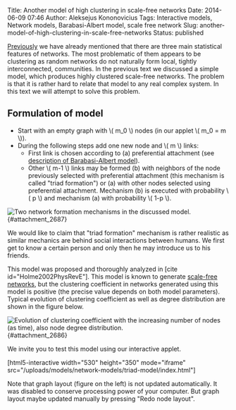 Title: Another model of high clustering in scale-free networks
Date: 2014-06-09 07:46
Author: Aleksejus Kononovicius
Tags: Interactive models, Network models, Barabasi-Albert model, scale free network
Slug: another-model-of-high-clustering-in-scale-free-networks
Status: published

[Previously]({filename}/articles/2014/acchieving-high-clustering-in-scale-free-networks.md)
we have already mentioned that there are three main statistical features
of networks. The most problematic of them appears to be clustering as
random networks do not naturally form local, tightly interconnected,
communities. In the previous text we discussed a simple model, which
produces highly clustered scale-free networks. The problem is that it is
rather hard to relate that model to any real complex system. In this
text we will attempt to solve this problem.<!--more-->

Formulation of model
--------------------

-   Start with an empty graph with \\\(  m\_0 \\\) nodes (in our applet
    \\\(  m\_0 = m \\\)).
-   During the following steps add one new node and \\\(  m \\\) links:
    -   First link is chosen according to (a) preferential attachment
        (see [description of Barabasi-Albert
        model]({filename}/articles/2013/barabasi-albert-model.md)).
    -   Other \\\(  m-1 \\\) links may be formed (b) with neighbors of
        the node previously selected with preferential attachment (this
        mechanism is called "triad formation") or (a) with other nodes
        selected using preferential attachment. Mechanism (b) is
        executed with probability \\\(  p \\\) and mechanism (a) with
        probability \\\(  1-p \\\).

![Two network formation mechanisms in the discussed
model.]({static}/uploads/2014/triad-formation.png "Two network formation
mechanisms in the discussed model. In subfigure (a) we see a node 'u' was
selected via preferential attachment mechanism, next using triad formation
mechanism node 'w' was chosen (subfigure (b)). Note that crossed out nodes
cannot be selected with triad formation mechanism as one of them is 'u'
node, while other are neighbors of 'w', but not neighbors of 'u'. Figure
taken from original article (see references)."){#attachment_2687} 

We would like to claim that "triad formation" mechanism is rather
realistic as similar mechanics are behind social interactions between
humans. We first get to know a certain person and only then he may
introduce us to his friends.

This model was proposed and thoroughly analyzed in \[cite
id="Holme2002PhysRevE"\]. This model is known to generate [scale-free
networks](/tag/scale-free-network/), but the
clustering coefficient in networks generated using this model is
positive (the precise value depends on both model parameters). Typical
evolution of clustering coefficient as well as degree distribution are
shown in the figure below.

![Evolution of clustering coefficient with the increasing number of nodes
(as time), also node degree
distribution.]({static}/uploads/2014/triad-model.png " Evolution of
clustering coefficient with the increasing number of nodes (as time), also
node degree distribution."){#attachment_2686} 

We invite you to test this model using our interactive applet.

[html5-interactive width="530" height="350" mode="iframe"
src="/uploads/models/network-models/triad-model/index.html"]

Note that graph layout (figure on the left) is not updated
automatically. It was disabled to conserve processing power of your
computer. But graph layout maybe updated manually by pressing "Redo node
layout".  

